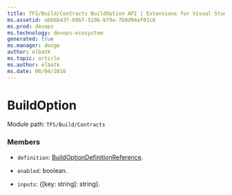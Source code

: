 ```yaml
---
title: TFS/Build/Contracts BuildOption API | Extensions for Visual Studio Team Services
ms.assetid: abb6b437-b9b7-5196-b79e-7b9d94af01c6
ms.prod: devops
ms.technology: devops-ecosystem
generated: true
ms.manager: douge
author: elbatk
ms.topic: article
ms.author: elbatk
ms.date: 08/04/2016
---
```


# BuildOption

Module path: `TFS/Build/Contracts`


### Members

* `definition`: [BuildOptionDefinitionReference](./BuildOptionDefinitionReference.md). 

* `enabled`: boolean. 

* `inputs`: {[key: string]: string}. 

